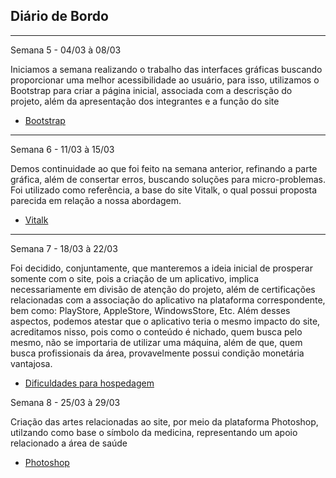 Diário de Bordo
---
---
 

Semana 5 - 04/03 à 08/03 

Iniciamos a semana realizando o trabalho das interfaces gráficas buscando proporcionar uma melhor acessibilidade ao usuário, para isso, utilizamos o Bootstrap para criar a página inicial, associada com a descrisção do projeto, além da apresentação dos integrantes e a função do site  


+ [Bootstrap](https://www.w3schools.com/bootstrap/)

---

Semana 6 - 11/03 à 15/03

Demos continuidade ao que foi feito na semana anterior, refinando a parte gráfica, além de consertar erros, buscando soluções para micro-problemas. Foi utilizado como referência, a base do site Vitalk, o qual possui proposta parecida em relação a nossa abordagem.

+ [Vitalk](https://www.encurtador.com.br/url-encurtada.php)
---

Semana 7 - 18/03 à 22/03

Foi decidido, conjuntamente, que manteremos a ideia inicial de prosperar somente com o site, pois a criação de um aplicativo, implica necessariamente em divisão de atenção do projeto, além de certificações relacionadas com a associação do aplicativo na plataforma correspondente, bem como: PlayStore, AppleStore, WindowsStore, Etc. Além desses aspectos, podemos atestar que o aplicativo teria o mesmo impacto do site, acreditamos nisso, pois como o conteúdo é nichado, quem busca pelo mesmo, não se importaria de utilizar uma máquina, além de que, quem busca profissionais da área, provavelmente possui condição monetária vantajosa.

+ [Dificuldades para hospedagem](https://engaja.tech/blog/quanto-custa-para-manter-um-aplicativo-na-play-store-e-no-google-play)


Semana 8 - 25/03 à 29/03

Criação das artes relacionadas ao site, por meio da plataforma Photoshop, utilzando como base o símbolo da medicina, representando um apoio relacionado a área de saúde

+ [Photoshop](encurtador.com.br/jtNX2)














































                       